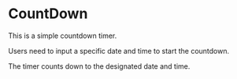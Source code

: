 # CountDown
This is a simple countdown timer. 

Users need to input a specific date and time to start the countdown.

The timer counts down to the designated date and time.







